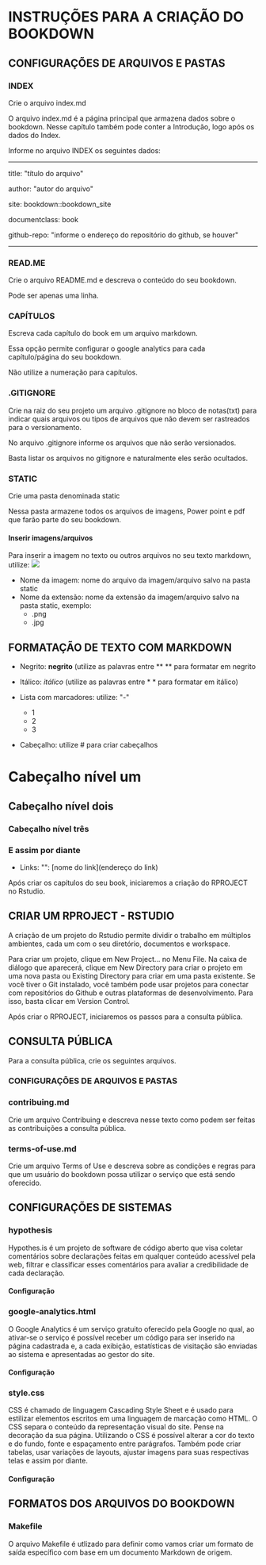 # INSTRUÇÕES PARA A CRIAÇÃO DO BOOKDOWN

## CONFIGURAÇÕES DE ARQUIVOS E PASTAS

### INDEX

Crie o arquivo index.md 

O arquivo index.md é a página principal que armazena dados sobre o bookdown. Nesse capítulo também pode conter a Introdução, logo após os dados do Index. 

Informe no arquivo INDEX os seguintes dados:

---
title: "título do arquivo"

author: "autor do arquivo"

site: bookdown::bookdown_site

documentclass: book

github-repo: "informe o endereço do repositório do github, se houver"

---

### READ.ME

Crie o arquivo README.md e descreva o conteúdo do seu bookdown.

Pode ser apenas uma linha.

### CAPÍTULOS

Escreva cada capítulo do book em um arquivo markdown.

Essa opção permite configurar o google analytics para cada capítulo/página do seu bookdown.

Não utilize a numeração para capítulos.

### .GITIGNORE

Crie na raiz do seu projeto um arquivo .gitignore no bloco de notas(txt) para indicar quais arquivos ou tipos de arquivos que não devem ser rastreados para o versionamento.

No arquivo .gitignore informe os arquivos que não serão versionados.

Basta listar os arquivos no gitignore e naturalmente eles serão ocultados.

### STATIC

Crie uma pasta denominada static

Nessa pasta armazene todos os arquivos de imagens, Power point e pdf que farão parte do seu bookdown.


#### Inserir imagens/arquivos

Para inserir a imagem no texto ou outros arquivos no seu texto markdown, utilize: 
![](static/nomedaimagem.nomedaextensao)

- Nome da imagem: nome do arquivo da imagem/arquivo salvo na pasta static
- Nome da extensão: nome da extensão da imagem/arquivo salvo na pasta static, exemplo:
  - .png
  - .jpg 

## FORMATAÇÃO DE TEXTO COM MARKDOWN 

- Negrito: **negrito** (utilize as palavras entre ** ** para formatar em negrito
- Itálico: *itálico* (utilize as palavras entre * * para formatar em itálico)
- Lista com marcadores: utilize: "-"
  - 1
  - 2
  - 3
  
- Cabeçalho: utilize # para criar cabeçalhos
# Cabeçalho nível um
## Cabeçalho nível dois
### Cabeçalho nível três
### E assim por diante
  

- Links: "[]()": [nome do link](endereço do link)


Após criar os capítulos do seu book, iniciaremos a criação do RPROJECT no Rstudio.

## CRIAR UM RPROJECT - RSTUDIO

A criação de um projeto do Rstudio permite dividir o trabalho em múltiplos ambientes, cada um com o seu diretório, documentos e workspace.

Para criar um projeto, clique em New Project... no Menu File. Na caixa de diálogo que aparecerá, clique em New Directory para criar o projeto em uma nova pasta ou Existing Directory para criar em uma pasta existente. Se você tiver o Git instalado, você também pode usar projetos para conectar com repositórios do Github e outras plataformas de desenvolvimento. Para isso, basta clicar em Version Control.

Após criar o RPROJECT, iniciaremos os passos para a consulta pública.

## CONSULTA PÚBLICA

Para a consulta pública, crie os seguintes arquivos.

### CONFIGURAÇÕES DE ARQUIVOS E PASTAS

### contribuing.md

Crie um arquivo Contribuing e descreva nesse texto como podem ser feitas as contribuições a consulta pública.

### terms-of-use.md

Crie um arquivo Terms of Use e descreva sobre as condições e regras para que um usuário do bookdown possa utilizar o serviço que está sendo oferecido.

## CONFIGURAÇÕES DE SISTEMAS

### hypothesis

Hypothes.is é um projeto de software de código aberto que visa coletar comentários sobre declarações feitas em qualquer conteúdo acessível pela web, filtrar e classificar esses comentários para avaliar a credibilidade de cada declaração.

#### Configuração



### google-analytics.html

O Google Analytics é um serviço gratuito oferecido pela Google no qual, ao ativar-se o serviço é possível receber um código para ser inserido na página cadastrada e, a cada exibição, estatísticas de visitação são enviadas ao sistema e apresentadas ao gestor do site.

#### Configuração

### style.css

CSS é chamado de linguagem Cascading Style Sheet e é usado para estilizar elementos escritos em uma linguagem de marcação como HTML. O CSS separa o conteúdo da representação visual do site. Pense  na decoração da sua página. Utilizando o CSS é possível alterar a cor do texto e do fundo, fonte e espaçamento entre parágrafos. Também pode criar tabelas, usar variações de layouts, ajustar imagens para suas respectivas telas e assim por diante.

#### Configuração

## FORMATOS DOS ARQUIVOS DO BOOKDOWN

### Makefile

O arquivo Makefile é utlizado para definir como vamos criar um formato de saída específico com base em um documento Markdown de origem.

